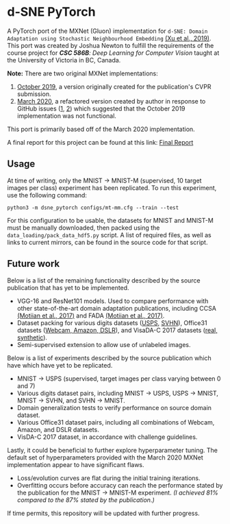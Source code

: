 # d-SNE PyTorch

A PyTorch port of the MXNet (Gluon) implementation for `d-SNE: Domain Adaptation using Stochastic Neighbourhood Embedding` [(Xu et al., 2019)](https://arxiv.org/abs/1905.12775). This port was created by Joshua Newton to fulfill the requirements of the course project for _**CSC 586B**: Deep Learning for Computer Vision_ taught at the University of Victoria in BC, Canada.

**Note:** There are two original MXNet implementations: 

1. [October 2019](https://github.com/ShownX/d-SNE), a version originally created for the publication's CVPR submission.
2. [March 2020](https://github.com/ShownX/d-SNE), a refactored version created by author in response to GitHub issues ([1](https://github.com/aws-samples/d-SNE/issues/13), [2](https://github.com/aws-samples/d-SNE/issues/7)) which suggested that the October 2019 implementation was not functional. 

This port is primarily based off of the March 2020 implementation. 

A final report for this project can be found at this link: [Final Report](d-SNE_Final_Report_v1.0.pdf)

## Usage

At time of writing, only the MNIST -> MNIST-M (supervised, 10 target images per class) experiment has been replicated. To run this experiment, use the following command: 

```
python3 -m dsne_pytorch configs/mt-mm.cfg --train --test
```

For this configuration to be usable, the datasets for MNIST and MNIST-M must be manually downloaded, then packed using the `data_loading/pack_data_hdf5.py` script. A list of required files, as well as links to current mirrors, can be found in the source code for that script. 

## Future work

Below is a list of the remaining functionality described by the source publication that has yet to be implemented. 

* VGG-16 and ResNet101 models. Used to compare performance with other state-of-the-art domain adaptation publications, including CCSA [(Motiian et al., 2017)](https://arxiv.org/abs/1709.10190) and FADA [(Motiian et al., 2017)](https://arxiv.org/abs/1711.02536).
* Dataset packing for various digits datasets ([USPS](https://www.kaggle.com/bistaumanga/usps-dataset), [SVHN](http://ufldl.stanford.edu/housenumbers/)), Office31 datasets ([Webcam, Amazon, DSLR](https://people.eecs.berkeley.edu/~jhoffman/domainadapt/)), and VisaDA-C 2017 datasets ([real, synthetic](https://ai.bu.edu/visda-2017/)). 
* Semi-supervised extension to allow use of unlabeled images.

Below is a list of experiments described by the source publication which have which have yet to be replicated.
* MNIST -> USPS (supervised, target images per class varying between 0 and 7)
* Various digits dataset pairs, including MNIST -> USPS, USPS -> MNIST, MNIST -> SVHN, and SVHN -> MNIST.
* Domain generalization tests to verify performance on source domain dataset.
* Various Office31 dataset pairs, including all combinations of Webcam, Amazon, and DSLR datasets.
* VisDA-C 2017 dataset, in accordance with challenge guidelines.

Lastly, it could be beneficial to further explore hyperparameter tuning. The default set of hyperparameters provided with the March 2020 MXNet implementation appear to have significant flaws.
* Loss/evolution curves are flat during the initial training iterations.
* Overfitting occurs before accuracy can reach the performance stated by the publication for the MNIST -> MNIST-M experiment. _(I achieved 81% compared to the 87% stated by the publication.)_

If time permits, this repository will be updated with further progress. 